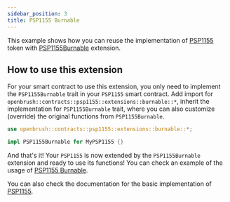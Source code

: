 ```yaml
---
sidebar_position: 3
title: PSP1155 Burnable
---
```


This example shows how you can reuse the implementation of [PSP1155](https://github.com/Supercolony-net/openbrush-contracts/tree/main/contracts/src/token/psp1155) token with [PSP1155Burnable](https://github.com/Supercolony-net/openbrush-contracts/tree/main/contracts/src/token/psp1155/src/extensions/burnable.rs) extension.

## How to use this extension

For your smart contract to use this extension, you only need to implement the `PSP1155Burnable` trait in your `PSP1155` smart contract. Add import for `openbrush::contracts::psp1155::extensions::burnable::*`, inherit the implementation for `PSP1155Burnable` trait, where you can also customize (override) the original functions from `PSP1155Burnable`.

```rust
use openbrush::contracts::psp1155::extensions::burnable::*;

impl PSP1155Burnable for MyPSP1155 {}
```

And that's it! Your `PSP1155` is now extended by the `PSP1155Burnable` extension and ready to use its functions!
You can check an example of the usage of [PSP1155 Burnable](https://github.com/Supercolony-net/openbrush-contracts/tree/main/examples/psp1155_extensions/burnable).

You can also check the documentation for the basic implementation of [PSP1155](/smart-contracts/PSP1155).